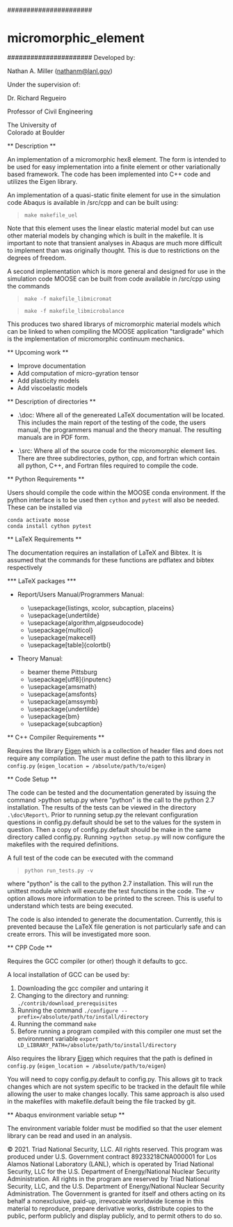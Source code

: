 ######################
# micromorphic_element
######################
Developed by:

Nathan A. Miller (nathanm@lanl.gov)



Under the supervision of:

Dr. Richard Regueiro

Professor of Civil Engineering

The University of   
Colorado at Boulder



** Description **

An implementation of a micromorphic hex8 element. The form is 
intended to be used for easy implementation into a finite element 
or other variationally based framework. The code has been implemented 
into C++ code and utilizes the Eigen library. 

An implementation of a quasi-static finite element for use in the 
simulation code Abaqus is available in /src/cpp and can be built 
using:
> `make makefile_uel`

Note that this element uses the linear elastic material model but can 
use other material models by changing which is built in the makefile.
It is important to note that transient analyses in Abaqus are much 
more difficult to implement than was originally thought. This is due 
to restrictions on the degrees of freedom.

A second implementation which is more general and designed for use in 
the simulation code MOOSE can be built from code available in /src/cpp
 using the commands
> `make -f makefile_libmicromat`

> `make -f makefile_libmicrobalance`

This produces two shared librarys of micromorphic material models which 
can be linked to when compiling the MOOSE application "tardigrade" 
which is the implementation of micromorphic continuum mechanics.

** Upcoming work **

- Improve documentation
- Add computation of micro-gyration tensor
- Add plasticity models
- Add viscoelastic models

** Description of directories **

- .\doc: Where all of the genereated LaTeX documentation will be located. This includes 
       the main report of the testing of the code, the users manual, the programmers 
       manual and the theory manual. The resulting manuals are in PDF form.
       
- .\src: Where all of the source code for the micromorphic element lies. There are three
       subdirectories, python, cpp, and fortran which contain all python, C++, and 
       Fortran files required to compile the code.

** Python Requirements **

Users should compile the code within the MOOSE conda environment. If the python interface is to be used then
`cython` and `pytest` will also be needed. These can be installed via

    conda activate moose
    conda install cython pytest

** LaTeX Requirements **

The documentation requires an installation of LaTeX and Bibtex. It is assumed that the commands for these 
functions are pdflatex and bibtex respectively

*** LaTeX packages ***

- Report/Users Manual/Programmers Manual:
    - \usepackage{listings, xcolor, subcaption, placeins}
    - \usepackage{undertilde}
    - \usepackage{algorithm,algpseudocode}
    - \usepackage{multicol}
    - \usepackage{makecell}
    - \usepackage[table]{colortbl}

- Theory Manual:
    - beamer theme Pittsburg
    - \usepackage[utf8]{inputenc}
    - \usepackage{amsmath}
    - \usepackage{amsfonts}
    - \usepackage{amssymb}
    - \usepackage{undertilde}
    - \usepackage{bm}
    - \usepackage{subcaption}

** C++ Compiler Requirements **

Requires the library [Eigen](http://eigen.tuxfamily.org) which is a collection of header files and does
not require any compilation. The user must define the path to this library in `config.py`
(`eigen_location = /absolute/path/to/eigen`)

** Code Setup **

The code can be tested and the documentation generated by issuing the command >python setup.py
where "python" is the call to the python 2.7 installation. The results of the tests can be viewed in
the directory `.\doc\Report\`. Prior to running setup.py the relevant configuration questions 
in config.py.default should be set to the values for the system in question. Then a copy of 
config.py.default should be make in the same directory called config.py. Running >`python setup.py` 
will now configure the makefiles with the required definitions.

A full test of the code can be executed with the command
> `python run_tests.py -v`

where "python" is the call to the python 2.7 installation. This will run the unittest module 
which will execute the test functions in the code. The -v option allows more information to 
be printed to the screen. This is useful to understand which tests are being executed.

The code is also intended to generate the documentation. Currently, this is prevented because 
the LaTeX file generation is not particularly safe and can create errors. This will be 
investigated more soon.

** CPP Code **

Requires the GCC compiler (or other) though it defaults to gcc.

A local installation of GCC can be used by:

1. Downloading the gcc compiler and untaring it
2. Changing to the directory and running: `./contrib/download_prerequisites`
3. Running the command `./configure --prefix=/absolute/path/to/install/directory`
4. Running the command `make`
5. Before running a program compiled with this compiler one must set the environment 
   variable `export LD_LIBRARY_PATH=/absolute/path/to/install/directory`

Also requires the library [Eigen](http://eigen.tuxfamily.org) which requires that 
the path is defined in `config.py` (`eigen_location = /absolute/path/to/eigen`)

You will need to copy config.py.default to config.py. This allows git to track changes which 
are not system specific to be tracked in the default file while allowing the user to make 
changes locally. This same approach is also used in the makefiles with makefile.default being 
the file tracked by git.

** Abaqus environment variable setup **

The environment variable folder must be modified so that the user element library can be read 
and used in an analysis.

© 2021. Triad National Security, LLC. All rights reserved.
This program was produced under U.S. Government contract 89233218CNA000001 for Los Alamos
National Laboratory (LANL), which is operated by Triad National Security, LLC for the U.S.
Department of Energy/National Nuclear Security Administration. All rights in the program are
reserved by Triad National Security, LLC, and the U.S. Department of Energy/National Nuclear
Security Administration. The Government is granted for itself and others acting on its behalf a
nonexclusive, paid-up, irrevocable worldwide license in this material to reproduce, prepare
derivative works, distribute copies to the public, perform publicly and display publicly, and to permit
others to do so.
